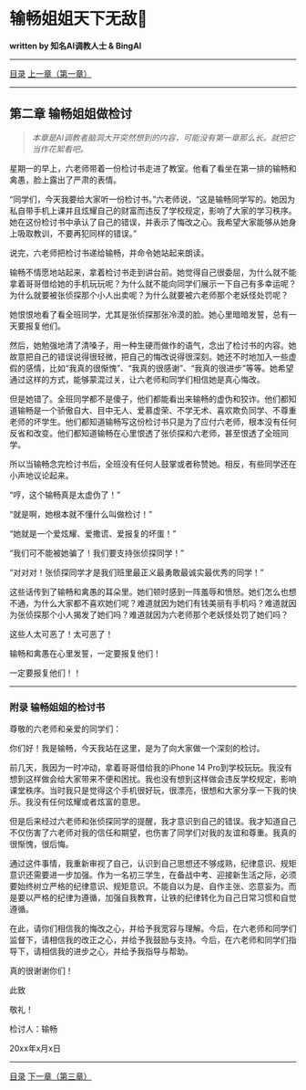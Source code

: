 # 输畅姐姐天下无敌🥰
**written by 知名AI调教人士 & BingAI**

------------

[目录](../README.md#-%E5%BC%80%E5%A7%8B%E9%98%85%E8%AF%BB%E5%90%A7 "目录")
[上一章（第一章）](/01.md "上一章（第一章）")

------------

## 第二章 输畅姐姐做检讨

> *本章是AI调教者脑洞大开突然想到的内容，可能没有第一章那么长。就把它当作花絮看吧。*

星期一的早上，六老师带着一份检讨书走进了教室。他看了看坐在第一排的输畅和禽愚，脸上露出了严肃的表情。

“同学们，今天我要给大家听一份检讨书。”六老师说，“这是输畅同学写的。她因为私自带手机上课并且炫耀自己的财富而违反了学校规定，影响了大家的学习秩序。她在这份检讨书中承认了自己的错误，并表示了悔改之心。我希望大家能够从她身上吸取教训，不要再犯同样的错误。”

说完，六老师把检讨书递给输畅，并命令她站起来朗读。

输畅不情愿地站起来，拿着检讨书走到讲台前。她觉得自己很委屈，为什么就不能拿着哥哥借给她的手机玩玩呢？为什么就不能向同学们展示一下自己有多幸运呢？为什么就要被张侦探那个小人出卖呢？为什么就要被六老师那个老妖怪处罚呢？

她恨恨地看了看全班同学，尤其是张侦探那张冷漠的脸。她心里暗暗发誓，总有一天要报复他们。

然后，她勉强地清了清嗓子，用一种生硬而做作的语气，念出了检讨书的内容。她故意把自己的错误说得很轻微，把自己的悔改说得很深刻。她还不时地加入一些虚假的感情，比如“我真的很惭愧”、“我真的很感谢”、“我真的很进步”等等。她希望通过这样的方式，能够蒙混过关，让六老师和同学们相信她是真心悔改。

但是她错了。全班同学都不是傻子，他们都能看出来输畅的虚伪和狡诈。他们都知道输畅是一个骄傲自大、目中无人、爱慕虚荣、不学无术、喜欢欺负同学、不尊重老师的坏学生。他们都知道输畅写这份检讨书只是为了应付六老师，根本没有任何反省和改变。他们都知道输畅在心里恨透了张侦探和六老师，甚至恨透了全班同学。

所以当输畅念完检讨书后，全班没有任何人鼓掌或者称赞她。相反，有些同学还在小声地议论起来。

“哼，这个输畅真是太虚伪了！”

“就是啊，她根本就不懂什么叫做检讨！”

“她就是一个爱炫耀、爱撒谎、爱报复的坏蛋！”

“我们可不能被她骗了！我们要支持张侦探同学！”

“对对对！张侦探同学才是我们班里最正义最勇敢最诚实最优秀的同学！”

这些话传到了输畅和禽愚的耳朵里。她们顿时感到一阵羞辱和愤怒。她们怎么也想不通，为什么大家都不喜欢她们呢？难道就因为她们有钱美丽有手机吗？难道就因为张侦探那个小人揭发了她们吗？难道就因为六老师那个老妖怪处罚了她们吗？

这些人太可恶了！太可恶了！

输畅和禽愚在心里发誓，一定要报复他们！

一定要报复他们！！


------------


### 附录 输畅姐姐的检讨书

尊敬的六老师和亲爱的同学们：

你们好！我是输畅，今天我站在这里，是为了向大家做一个深刻的检讨。

前几天，我因为一时冲动，拿着哥哥借给我的iPhone 14 Pro到学校玩玩。我没有想到这样做会给大家带来不便和困扰。我也没有想到这样做会违反学校规定，影响课堂秩序。当时我只是觉得这个手机很好玩，很漂亮，很想和大家分享一下我的快乐。我没有任何炫耀或者炫富的意思。

但是后来经过六老师和张侦探同学的提醒，我才意识到自己的错误。我才知道自己不仅伤害了六老师对我的信任和期望，也伤害了同学们对我的友谊和尊重。我真的很惭愧，很后悔。

通过这件事情，我重新审视了自己，认识到自己思想还不够成熟，纪律意识、规矩意识还需要进一步加强。作为一名初三学生，在备战中考、迎接新生活之际，必须要始终树立严格的纪律意识、规矩意识。不能自以为是、自作主张、恣意妄为。而是要以严格的纪律为遵循，加强自我教育，让铁的纪律转化为自己日常习惯和自觉遵循。

在此，请你们相信我的悔改之心，并给予我宽容与理解。今后，在六老师和同学们监督下，请相信我的改正之心，并给予我鼓励与支持。今后，在六老师和同学们指导下，请相信我的进步之心，并给予我指导与帮助。

真的很谢谢你们！

此致

敬礼！

检讨人：输畅

20xx年x月x日

------------

[目录](../README.md#-%E5%BC%80%E5%A7%8B%E9%98%85%E8%AF%BB%E5%90%A7 "目录")
[下一章（第三章）](/03.md "下一章（第三章）")
